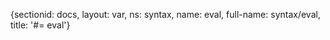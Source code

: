 {sectionid: docs, layout: var, ns: syntax, name: eval, full-name: syntax/eval, title: '#=
    eval'}
